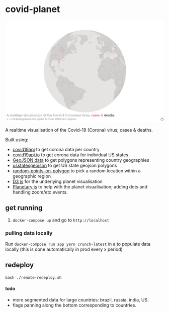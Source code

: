 # covid-planet

![covid-planet screenshot](./src/public/covid-planet.png)

A realtime visualisation of the Covid-19 (Corona) virus; cases & deaths.

Built using:

- [covid19api](https://covid19api.com/) to get corona data per country
- [covid19api.io](https://github.com/ChrisMichaelPerezSantiago/covid19) to get corona data for individual US states
- [GeoJSON data](https://github.com/datasets/geo-countries) to get polygons representing country geographies
- [usstatesgeojson](https://github.com/glynnbird/usstatesgeojson) to get US state geojson polygons
- [random-points-on-polygon](https://github.com/apburnes/random-points-on-polygon#readme) to pick a random location within a geographic region
- [D3 js](https://d3js.org/) for the underlying planet visualisation
- [Planetary js](http://planetaryjs.com/) to help with the planet visualisation; adding dots and handling zoom/etc events.

## get running

1. `docker-compose up` and go to `http://localhost`

### pulling data locally

Run `docker-compose run app yarn crunch-latest` in a  to populate data locally (this is done automatically in prod every x period)

## redeploy

`bash ./remote-redeploy.sh`

#### todo

- more segmented data for large countries: brazil, russia, india, US.
- flags panning along the bottom corresponding to countries.